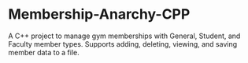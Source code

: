 # Membership-Anarchy-CPP
A C++ project to manage gym memberships with General, Student, and Faculty member types. Supports adding, deleting, viewing, and saving member data to a file.
